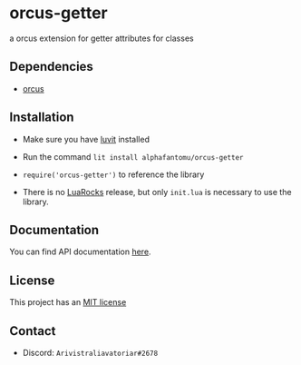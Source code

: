 # orcus-getter
a orcus extension for getter attributes for classes

## Dependencies
- [orcus](https://github.com/alphafantomu/orcus)

## Installation
- Make sure you have [luvit](https://luvit.io/install.html) installed
- Run the command `lit install alphafantomu/orcus-getter`
- `require('orcus-getter')` to reference the library

- There is no [LuaRocks](https://luarocks.org/) release, but only `init.lua` is necessary to use the library.

## Documentation
You can find API documentation [here](https://github.com/alphafantomu/orcus-getter/wiki).

## License
This project has an [MIT license](/LICENSE)

## Contact
- Discord: `Arivistraliavatoriar#2678`